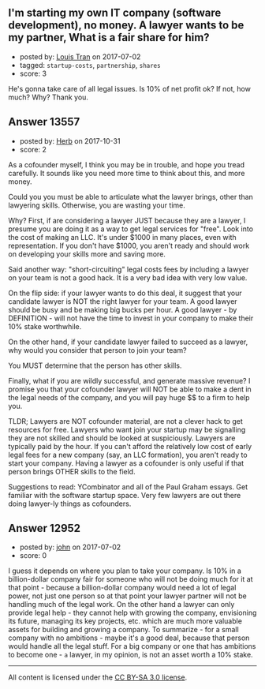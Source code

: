 ## I'm starting my own IT company (software development), no money. A lawyer wants to be my partner, What is a fair share for him?

- posted by: [Louis Tran](https://stackexchange.com/users/3049524/louis-tran) on 2017-07-02
- tagged: `startup-costs`, `partnership`, `shares`
- score: 3

He's gonna take care of all legal issues. Is 10% of net profit ok? If not, how much? Why? Thank you.


## Answer 13557

- posted by: [Herb](https://stackexchange.com/users/12134052/herb) on 2017-10-31
- score: 2

As a cofounder myself, I think you may be in trouble, and hope you tread carefully. It sounds like you need more time to think about this, and more money.

Could you you must be able to articulate what the lawyer brings, other than lawyering skills. Otherwise, you are wasting your time.

Why? First, if are considering a lawyer JUST because they are a lawyer, I presume you are doing it as a way to get legal services for "free". Look into the cost of making an LLC. It's under $1000 in many places, even with representation. If you don't have $1000, you aren't ready and should work on developing your skills more and saving more.

Said another way: "short-circuiting" legal costs fees by including a lawyer on your team is not a good hack. It is a very bad idea with very low value.

On the flip side: if your lawyer wants to do this deal, it suggest that your candidate lawyer is NOT the right lawyer for your team. A good lawyer should be busy and be making big bucks per hour. A good lawyer - by DEFINITION - will not have the time to invest in your company to make their 10% stake worthwhile.

On the other hand, if your candidate lawyer failed to succeed as a lawyer, why would you consider that person to join your team? 

You MUST determine that the person has other skills.

Finally, what if you are wildly successful, and generate massive revenue? I promise you that your cofounder lawyer will NOT be able to make a dent in the legal needs of the company, and you will pay huge $$ to a firm to help you.

TLDR; Lawyers are NOT cofounder material, are not a clever hack to get resources for free. Lawyers who want join your startup may be signalling they are not skilled and should be looked at suspiciously. Lawyers are typically paid by the hour. If you can't afford the relatively low cost of early legal fees for a new company (say, an LLC formation), you aren't ready to start your company. Having a lawyer as a cofounder is only useful if that person brings OTHER skills to the field. 

Suggestions to read: YCombinator and all of the Paul Graham essays. Get familiar with the software startup space. Very few lawyers are out there doing lawyer-ly things as cofounders.


## Answer 12952

- posted by: [john](https://stackexchange.com/users/11133625/john) on 2017-07-02
- score: 0

I guess it depends on where you plan to take your company. Is 10% in a billion-dollar company fair for someone who will not be doing much for it at that point - because a billion-dollar company would need a lot of legal power, not just one person so at that point your lawyer partner will not be handling much of the legal work. On the other hand a lawyer can only provide legal help - they cannot help with growing the company, envisioning its future, managing its key projects, etc. which are much more valuable assets for building and growing a company. To summarize - for a small company with no ambitions - maybe it's a good deal, because that person would handle all the legal stuff. For a big company or one that has ambitions to become one - `a` lawyer, in my opinion, is not an asset worth a 10% stake.



---

All content is licensed under the [CC BY-SA 3.0 license](https://creativecommons.org/licenses/by-sa/3.0/).
